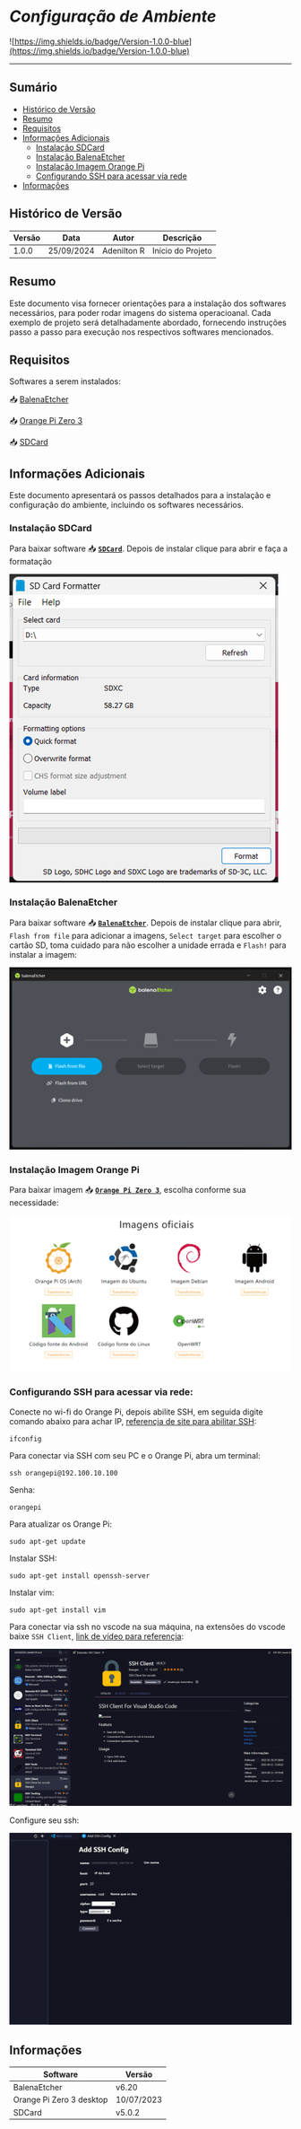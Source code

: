 # _Configuração de Ambiente_

![https://img.shields.io/badge/Version-1.0.0-blue](https://img.shields.io/badge/Version-1.0.0-blue)

---

## Sumário

- [Histórico de Versão](#histórico-de-versão)
- [Resumo](#resumo)
- [Requisitos](#requisitos)
- [Informações Adicionais](#informações-adicionais)
    - [Instalação SDCard](#instalação-sdcard)
    - [Instalação BalenaEtcher](#Iinstalação-balenaEtcher)
    - [Instalação Imagem Orange Pi](#instalação-imagem-orange-pi)
    - [Configurando SSH para acessar via rede](#configurando-ssh-para-acessar-via-rede)
- [Informações](#informações)

## Histórico de Versão

| Versão | Data       | Autor       | Descrição         |
|--------|------------|-------------|-------------------|
| 1.0.0  | 25/09/2024 | Adenilton R | Início do Projeto |

## Resumo

Este documento visa fornecer orientações para a instalação dos softwares necessários, para poder rodar imagens do sistema operacioanal. Cada exemplo de projeto será detalhadamente abordado, fornecendo instruções passo a passo para execução nos respectivos softwares mencionados.

## Requisitos

Softwares a serem instalados:

📥 [BalenaEtcher](https://etcher.balena.io/#download-etcher)

📥 [Orange Pi Zero 3](http://www.orangepi.org/html/hardWare/computerAndMicrocontrollers/service-and-support/Orange-Pi-Zero-3.html)

📥 [SDCard](https://www.sdcard.org/downloads/formatter/)

## Informações Adicionais

Este documento apresentará os passos detalhados para a instalação e configuração do ambiente, incluindo os softwares necessários.

### Instalação SDCard

Para baixar software 📥 [**`SDCard`**](https://www.sdcard.org/downloads/formatter/). Depois de instalar clique para abrir e faça a formatação

![SDCard.png](Docs/SDCard.png)

### Instalação BalenaEtcher

Para baixar software 📥 [**`BalenaEtcher`**](https://etcher.balena.io/#download-etcher). Depois de instalar clique para abrir, `Flash from file` para adicionar a imagens, `Select target` para escolher o cartão SD, toma cuidado para não escolher a unidade errada e `Flash!` para instalar a imagem:

![Instalação.png](Docs/Instalao.png)

### Instalação Imagem Orange Pi

Para baixar imagem 📥  [**`Orange Pi Zero 3`**](http://www.orangepi.org/html/hardWare/computerAndMicrocontrollers/service-and-support/Orange-Pi-Zero-3.html), escolha conforme sua necessidade:

![Imagens.png](Docs/Imagens.png)

### Configurando SSH para acessar via rede:

Conecte no wi-fi do Orange Pi, depois abilite SSH, em seguida digite comando abaixo para achar IP, [referençia de site para abilitar SSH](https://www.usinainfo.com.br/blog/acessando-raspberry-pi-com-ssh-e-ip-estatico/):

```basic
ifconfig
```

Para conectar via SSH com seu PC e o Orange Pi, abra um terminal:

```basic
ssh orangepi@192.100.10.100
```

Senha: 

```basic
orangepi
```

Para atualizar os Orange Pi:

```basic
sudo apt-get update
```

Instalar SSH:

```basic
sudo apt-get install openssh-server
```

Instalar vim:

```basic
sudo apt-get install vim
```

Para conectar via ssh no vscode na sua máquina, na extensões do vscode baixe `SSH Client`, [link de vídeo para referençia](https://www.youtube.com/watch?v=aJlmlH-I_c4):

![ssh.png](Docs/ssh.png)

Configure seu ssh:

![ssh_2.png](Docs/ssh_2.png)

## Informações

| Software                 | Versão     |
|--------------------------|------------|
| BalenaEtcher             | v6.20      |
| Orange Pi Zero 3 desktop | 10/07/2023 |
| SDCard                   | v5.0.2     |